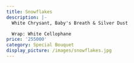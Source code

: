 ```yaml
---
title: Snowflakes
description: |-
  White Chrysant, Baby's Breath & Silver Dust

  Wrap: White Cellophane
price: '255000'
category: Special Bouquet
display_picture: /images/snowflakes.jpg
---
```


